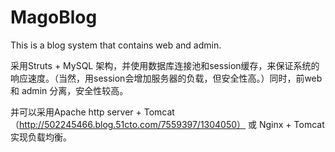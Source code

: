 MagoBlog
========

This is a blog system that contains web and admin.

采用Struts + MySQL 架构，并使用数据库连接池和session缓存，来保证系统的响应速度。（当然，用session会增加服务器的负载，但安全性高。）同时，前web 和 admin 分离，安全性较高。

并可以采用Apache http server + Tomcat（http://502245466.blog.51cto.com/7559397/1304050） 或 Nginx + Tomcat实现负载均衡。
